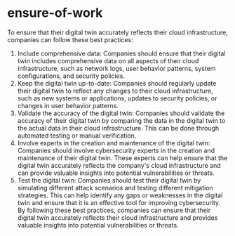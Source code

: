 # ensure-of-work
To ensure that their digital twin accurately reflects their cloud infrastructure, companies can follow these best practices:
1.  Include comprehensive data: Companies should ensure that their digital twin includes comprehensive data on all aspects of their cloud infrastructure, such as network logs, user behavior patterns, system configurations, and security policies.
2.  Keep the digital twin up-to-date: Companies should regularly update their digital twin to reflect any changes to their cloud infrastructure, such as new systems or applications, updates to security policies, or changes in user behavior patterns.
3.  Validate the accuracy of the digital twin: Companies should validate the accuracy of their digital twin by comparing the data in the digital twin to the actual data in their cloud infrastructure. This can be done through automated testing or manual verification.
4.  Involve experts in the creation and maintenance of the digital twin: Companies should involve cybersecurity experts in the creation and maintenance of their digital twin. These experts can help ensure that the digital twin accurately reflects the company's cloud infrastructure and can provide valuable insights into potential vulnerabilities or threats.
5.  Test the digital twin: Companies should test their digital twin by simulating different attack scenarios and testing different mitigation strategies. This can help identify any gaps or weaknesses in the digital twin and ensure that it is an effective tool for improving cybersecurity.
By following these best practices, companies can ensure that their digital twin accurately reflects their cloud infrastructure and provides valuable insights into potential vulnerabilities or threats.
